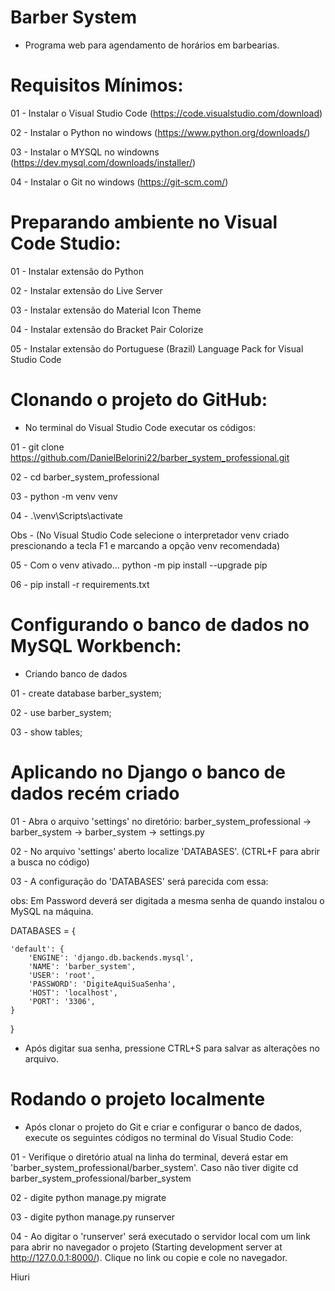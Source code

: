 # Barber System

- Programa web para agendamento de horários em barbearias.

# Requisitos Mínimos:

01 - Instalar o Visual Studio Code (https://code.visualstudio.com/download)

02 - Instalar o Python no windows (https://www.python.org/downloads/)

03 - Instalar o MYSQL no windowns (https://dev.mysql.com/downloads/installer/)

04 - Instalar o Git no windows (https://git-scm.com/)

# Preparando ambiente no Visual Code Studio:

01 - Instalar extensão do Python

02 - Instalar extensão do Live Server

03 - Instalar extensão do Material Icon Theme

04 - Instalar extensão do Bracket Pair Colorize

05 - Instalar extensão do Portuguese (Brazil) Language Pack for Visual Studio Code

# Clonando o projeto do GitHub:

- No terminal do Visual Studio Code executar os códigos:

01 - git clone https://github.com/DanielBelorini22/barber_system_professional.git

02 - cd barber_system_professional

03 - python -m venv venv

04 - .\venv\Scripts\activate

Obs - (No Visual Studio Code selecione o interpretador venv criado prescionando a tecla F1 e marcando a opção venv recomendada)

05 - Com o venv ativado... python -m pip install --upgrade pip

06 - pip install -r requirements.txt

# Configurando o banco de dados no MySQL Workbench:

- Criando banco de dados

01 - create database barber_system;

02 - use barber_system;

03 - show tables;

# Aplicando no Django o banco de dados recém criado

01 - Abra o arquivo 'settings' no diretório: barber_system_professional -> barber_system -> barber_system -> settings.py

02 - No arquivo 'settings' aberto localize 'DATABASES'. (CTRL+F para abrir a busca no código)

03 - A configuração do 'DATABASES' será parecida com essa:

obs: Em Password deverá ser digitada a mesma senha de quando instalou o MySQL na máquina.

DATABASES = {

    'default': {
        'ENGINE': 'django.db.backends.mysql',
        'NAME': 'barber_system',
        'USER': 'root',
        'PASSWORD': 'DigiteAquiSuaSenha',
        'HOST': 'localhost',
        'PORT': '3306',
    }
}

- Após digitar sua senha, pressione CTRL+S para salvar as alterações no arquivo.

# Rodando o projeto localmente

- Após clonar o projeto do Git e criar e configurar o banco de dados, execute os seguintes códigos no terminal do Visual Studio Code:

01 - Verifique o diretório atual na linha do terminal, deverá estar em 'barber_system_professional/barber_system'. Caso não tiver digite cd 
barber_system_professional/barber_system

02 - digite python manage.py migrate

03 - digite python manage.py runserver

04 - Ao digitar o 'runserver' será executado o servidor local com um link para abrir no navegador o projeto (Starting development server at http://127.0.0.1:8000/). Clique no link ou copie e cole no navegador.

Hiuri